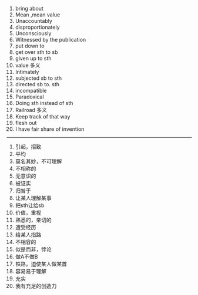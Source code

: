 1. bring about
2. Mean ,mean value
3. Unaccountably
4. disproportionately
5. Unconsciously
6. Witnessed by the publication
7. put down to
8. get over sth to sb
9. given up to sth 
10. value 多义
11. Intimately
12. subjected sb to sth
13. directed sb to. sth
14. incompatible
15. Paradoxical 
16. Doing sth instead of sth
17. Railroad 多义
18. Keep track of that way
19. flesh out
20. I have fair share of invention


***

1. 引起，招致
2. 平均
3. 莫名其妙，不可理解
4. 不相称的
5. 无意识的
6. 被证实
7. 归咎于
8. 让某人理解某事
9. 把sth让给sb
10. 价值，重视
11. 熟悉的，亲切的
12. 遭受经历
13. 给某人指路
14. 不相容的
15. 似是而非，悖论
16. 做A不做B
17. 铁路，迫使某人做某首
18. 容易易于理解
19. 充实
20. 我有充足的创造力

